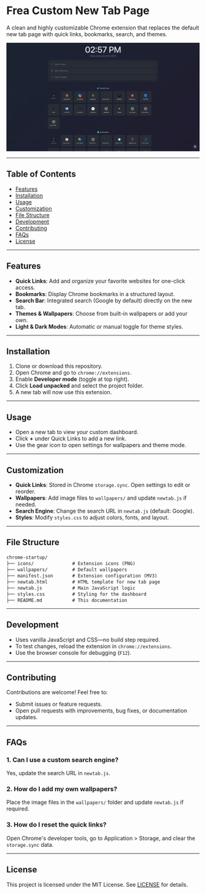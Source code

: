 # Frea Custom New Tab Page

A clean and highly customizable Chrome extension that replaces the default new tab page with quick links, bookmarks, search, and themes.

![Frea Custom New Tab Page Screenshot](ss.png)

---

## Table of Contents

- [Features](#features)
- [Installation](#installation)
- [Usage](#usage)
- [Customization](#customization)
- [File Structure](#file-structure)
- [Development](#development)
- [Contributing](#contributing)
- [FAQs](#faqs)
- [License](#license)

---

## Features

- **Quick Links**: Add and organize your favorite websites for one-click access.
- **Bookmarks**: Display Chrome bookmarks in a structured layout.
- **Search Bar**: Integrated search (Google by default) directly on the new tab.
- **Themes & Wallpapers**: Choose from built-in wallpapers or add your own.
- **Light & Dark Modes**: Automatic or manual toggle for theme styles.

---

## Installation

1. Clone or download this repository.
2. Open Chrome and go to `chrome://extensions`.
3. Enable **Developer mode** (toggle at top right).
4. Click **Load unpacked** and select the project folder.
5. A new tab will now use this extension.

---

## Usage

- Open a new tab to view your custom dashboard.
- Click **+** under Quick Links to add a new link.
- Use the gear icon to open settings for wallpapers and theme mode.

---

## Customization

- **Quick Links**: Stored in Chrome `storage.sync`. Open settings to edit or reorder.
- **Wallpapers**: Add image files to `wallpapers/` and update `newtab.js` if needed.
- **Search Engine**: Change the search URL in `newtab.js` (default: Google).
- **Styles**: Modify `styles.css` to adjust colors, fonts, and layout.

---

## File Structure

```plaintext
chrome-startup/
├── icons/              # Extension icons (PNG)
├── wallpapers/         # Default wallpapers
├── manifest.json       # Extension configuration (MV3)
├── newtab.html         # HTML template for new tab page
├── newtab.js           # Main JavaScript logic
├── styles.css          # Styling for the dashboard
├── README.md           # This documentation
```

---

## Development

- Uses vanilla JavaScript and CSS—no build step required.
- To test changes, reload the extension in `chrome://extensions`.
- Use the browser console for debugging (`F12`).

---

## Contributing

Contributions are welcome! Feel free to:

- Submit issues or feature requests.
- Open pull requests with improvements, bug fixes, or documentation updates.

---

## FAQs

### 1. Can I use a custom search engine?
Yes, update the search URL in `newtab.js`.

### 2. How do I add my own wallpapers?
Place the image files in the `wallpapers/` folder and update `newtab.js` if required.

### 3. How do I reset the quick links?
Open Chrome's developer tools, go to Application > Storage, and clear the `storage.sync` data.

---

## License

This project is licensed under the MIT License. See [LICENSE](LICENSE) for details.
